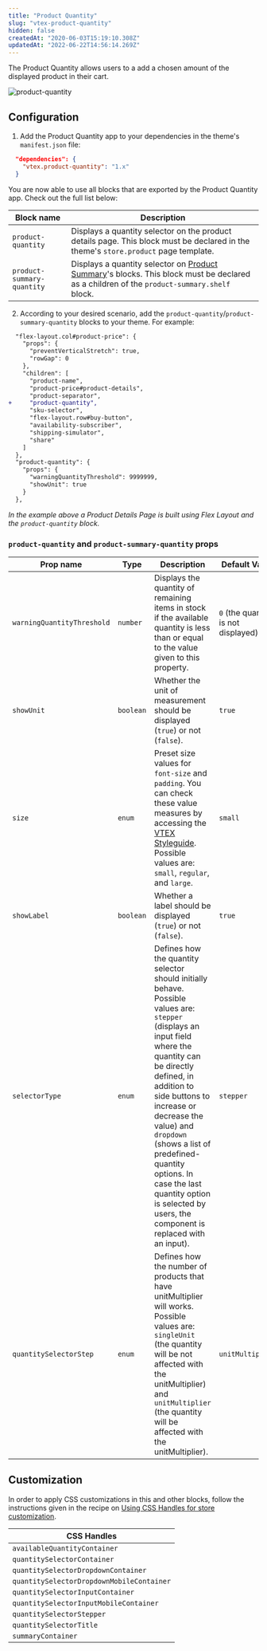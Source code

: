 ```yaml
---
title: "Product Quantity"
slug: "vtex-product-quantity"
hidden: false
createdAt: "2020-06-03T15:19:10.308Z"
updatedAt: "2022-06-22T14:56:14.269Z"
---
```


The Product Quantity allows users to a add a chosen amount of the displayed product in their cart.

![product-quantity](https://cdn.jsdelivr.net/gh/vtexdocs/dev-portal-content@main/images/vtex-product-quantity-0.png)

## Configuration

1. Add the Product Quantity app to your dependencies in the theme's `manifest.json` file:

```json
  "dependencies": {
    "vtex.product-quantity": "1.x"
  }
```

You are now able to use all blocks that are exported by the Product Quantity app. Check out the full list below:

| Block name | Description |
| --------- | ------------ |
| `product-quantity` | Displays a quantity selector on the product details page. This block must be declared in the theme's `store.product` page template. |
| `product-summary-quantity` | Displays a quantity selector on [Product Summary](https://vtex.io/docs/components/all/vtex.product-summary/)'s blocks. This block must be declared as a children of the `product-summary.shelf` block. |

2. According to your desired scenario, add the `product-quantity`/`product-summary-quantity` blocks to your theme. For example:

```diff
  "flex-layout.col#product-price": {
    "props": {
      "preventVerticalStretch": true,
      "rowGap": 0
    },
    "children": [
      "product-name",
      "product-price#product-details",
      "product-separator",
+     "product-quantity",
      "sku-selector",
      "flex-layout.row#buy-button",
      "availability-subscriber",
      "shipping-simulator",
      "share"
    ]
  },
  "product-quantity": {
    "props": {
      "warningQuantityThreshold": 9999999,
      "showUnit": true
    }
  },
```

*In the example above a Product Details Page is built using Flex Layout and the `product-quantity` block.*

### `product-quantity` and `product-summary-quantity` props

| Prop name | Type | Description | Default Value |
| --- | --- | --- | --- |
| `warningQuantityThreshold` | `number` | Displays the quantity of remaining items in stock if the available quantity is less than or equal to the value given to this property. | `0` (the quantity is not displayed) |
| `showUnit` | `boolean` |Whether the unit of measurement should be displayed (`true`) or not (`false`). | `true` |
| `size` | `enum`| Preset size values for `font-size` and `padding`. You can check these value measures by accessing the [VTEX Styleguide](https://styleguide.vtex.com/#/Components/Forms/NumericStepper). Possible values are: `small`, `regular`, and `large`. | `small` |
| `showLabel` | `boolean` | Whether a label should be displayed (`true`) or not (`false`). | `true` |
| `selectorType` | `enum` | Defines how the quantity selector should initially behave. Possible values are: `stepper` (displays an input field where the quantity can be directly defined, in addition to side buttons to increase or decrease the value) and `dropdown` (shows a list of predefined-quantity options. In case the last quantity option is selected by users, the component is replaced with an input). | `stepper` |
| `quantitySelectorStep` | `enum` | Defines how the number of products that have unitMultiplier will works. Possible values are: `singleUnit` (the quantity will be not affected with the unitMultiplier) and `unitMultiplier` (the quantity will be affected with the unitMultiplier). | `unitMultiplier` |

## Customization

In order to apply CSS customizations in this and other blocks, follow the instructions given in the recipe on [Using CSS Handles for store customization](https://vtex.io/docs/recipes/style/using-css-handles-for-store-customization).

| CSS Handles                                |
| ------------------------------------------ |
| `availableQuantityContainer`               |
| `quantitySelectorContainer`                |
| `quantitySelectorDropdownContainer`        |
| `quantitySelectorDropdownMobileContainer`  |
| `quantitySelectorInputContainer`           |
| `quantitySelectorInputMobileContainer`     |
| `quantitySelectorStepper`                  |
| `quantitySelectorTitle`                    |
| `summaryContainer`                         |
